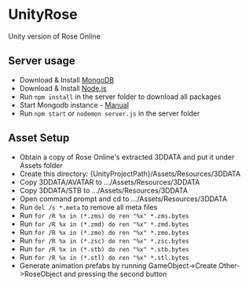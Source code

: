 # UnityRose
Unity version of Rose Online

<h2>Server usage</h2>
<p>
  <ul>
    <li>Download & Install <a href="http://www.mongodb.org/" target="_blank">MongoDB</a></li>
    <li>Download & Install <a href="http://nodejs.org/download/" target="_blank">Node.js</a></li>
    <li>Run <code>npm install</code> in the server folder to download all packages</li>
    <li>Start Mongodb instance - <a href="http://docs.mongodb.org/manual/" target="_blank">Manual</a></li>
    <li>Run <code>npm start</code> or <code>nodemon server.js</code> in the server folder</li>
  </ul>
</p>

<h2>Asset Setup</h2>
<p>
  <ul>
    <li>Obtain a copy of Rose Online's extracted 3DDATA and put it under Assets folder</li>
    <li>Create this directory: {UnityProjectPath}/Assets/Resources/3DDATA</li>
    <li>Copy 3DDATA/AVATAR to .../Assets/Resources/3DDATA</li>
    <li>Copy 3DDATA/STB to .../Assets/Resources/3DDATA</li>
    <li>Open command prompt and cd to .../Assets/Resources/3DDATA</li>
    <li>Run <code>del /s *.meta</code> to remove all meta files</li>
    <li>Run <code>for /R %x in (*.zms) do ren "%x" *.zms.bytes</code></li>
    <li>Run <code>for /R %x in (*.zmd) do ren "%x" *.zmd.bytes</code></li>
    <li>Run <code>for /R %x in (*.zmo) do ren "%x" *.zmo.bytes</code></li>
    <li>Run <code>for /R %x in (*.zsc) do ren "%x" *.zsc.bytes</code></li>
    <li>Run <code>for /R %x in (*.stb) do ren "%x" *.stb.bytes</code></li>
    <li>Run <code>for /R %x in (*.stl) do ren "%x" *.stl.bytes</code></li>
    <li>Generate animation prefabs by running GameObject->Create Other->RoseObject and pressing the second button</code></li>
  </ul>
</p>
